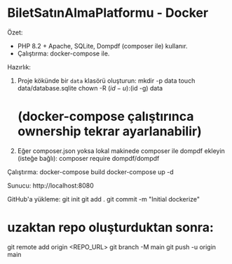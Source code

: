 # BiletSatınAlmaPlatformu - Docker

Özet:
- PHP 8.2 + Apache, SQLite, Dompdf (composer ile) kullanır.
- Çalıştırma: docker-compose ile.

Hazırlık:
1. Proje kökünde bir `data` klasörü oluşturun:
   mkdir -p data
   touch data/database.sqlite
   chown -R $(id -u):$(id -g) data
   # (docker-compose çalıştırınca ownership tekrar ayarlanabilir)

2. Eğer composer.json yoksa lokal makinede composer ile dompdf ekleyin (isteğe bağlı):
   composer require dompdf/dompdf

Çalıştırma:
docker-compose build
docker-compose up -d

Sunucu: http://localhost:8080

GitHub'a yükleme:
git init
git add .
git commit -m "Initial dockerize"
# uzaktan repo oluşturduktan sonra:
git remote add origin <REPO_URL>
git branch -M main
git push -u origin main